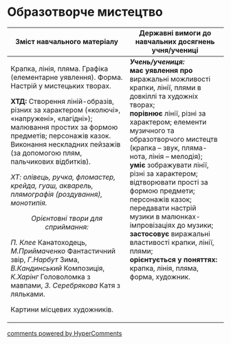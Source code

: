 <div id="hypercomments_widget" class="js-hypercomments-widget invisible"></div>

Образотворче мистецтво
=============================================

<table>
  <tr>
    <td width="55%" align="center"><b>Зміст навчального матеріалу</b></td>
    <td width="45%" align="center"><b>Державні вимоги до навчальних досягнень учня/учениці</b></td>
  </tr>
<tbody>
  <tr>
    <td width="55%" style="vertical-align:top !important;">
<p>Крапка, лінія, пляма. Графіка (елементарне уявлення). Форма. Настрій у мистецьких творах.</p>    
<p><b>ХТД:</b> Створення  ліній-образів, різних за характером («колючі», «напружені», «лагідні»); малювання простих за формою предметів; персонажів казок. Виконання нескладних пейзажів (за допомогою плям, пальчикових відбитків).</p> 
<p><i>ХТ: олівець, ручка, фломастер, крейда, гуаш, акварель, плямографія (роздування), монотипія.</i></p>
<center><i>Орієнтовні твори для сприймання:</i></center>
<p><i>П. Клее</i> Канатоходець, <i>М.Приймаченко</i> Фантастичний звір, <i>Г.Нарбут</i> Зима, <i>В.Кандинський</i> Композиція, <i>К.Харінг</i> Головоломка з мавпами, <i>З. Серебрякова</i> Катя з ляльками.</p>
<p>Картини місцевих художників.</p>
	</td>
<td width="45%" style="vertical-align:top !important;"><b><i>Учень/учениця:</i></b><br>
<b>має уявлення про</b> виражальні можливості крапки, лінії, плями в довкіллі та художніх творах;<br>
<b>порівнює</b> лінії, різні за характером;  елементи музичного та образотворчого мистецтв (крапка – звук, пляма-нота, лінія – мелодія);<br>
<b>уміє</b> зображувати лінії, різні за характером; відтворювати  прості за формою предмети; персонажів казок; передавати настрій музики в малюнках-імпровізаціях до музики;<br>
<b>застосовує</b> виражальні властивості крапки, лінії, плями;<br>
<b>орієнтується у поняттях:</b> крапка, лінія, пляма, форма, художник.<br>
	</td>
	</tr>
</tbody>
</table>

<div class="js-hypercomments-container">
<a href="http://hypercomments.com" class="hc-link" title="comments widget">comments powered by HyperComments</a>
</div>